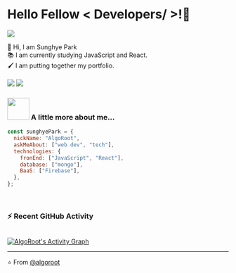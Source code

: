 <h1> Hello Fellow < Developers/ >!👋 </h1>
<p align='center'>
</p>

<p>
  <a href="https://github.com/DenverCoder1/readme-typing-svg"><img src="https://readme-typing-svg.herokuapp.com?&font=IBM+Plex+Sans&color=abcdef&size=20&lines=Welcome+to+my+GitHub+Profile!;I'm+a+Front-end+Developer;I'm+a+Front-end+Developer" /></a>
</p>

👋 Hi, I am Sunghye Park <br>
📚 I am currently studying JavaScript and React.<br>
🖌 I am putting together my portfolio.<br><br>
[![](https://img.shields.io/badge/LinkedIn-sunghyePark-blue)](https://www.linkedin.com/in/sunghye-p-7838551b9/)
[![](https://img.shields.io/badge/Gmail-algoroot524%40gmail.com-red)](algoroot524@gmail.com)

### <img src="https://media.giphy.com/media/VgCDAzcKvsR6OM0uWg/giphy.gif" width="50"> A little more about me...

```javascript
const sunghyePark = {
  nickName: "AlgoRoot",
  askMeAbout: ["web dev", "tech"],
  technologies: {
    fronEnd: ["JavaScript", "React"],
    database: ["mongo"],
    BaaS: ["Firebase"],
  },
};
```

<br>

### ⚡ Recent GitHub Activity

  <br/>
   <a href="https://github.com/AlgoRoots"><img alt="AlgoRoot's Activity Graph" src="https://activity-graph.herokuapp.com/graph?username=algoroots&custom_title=AlgoRoot's%20Contribution%20Graph&theme=react-dark" /></a>
  <br/>

---

⭐️ From [@algoroot](https://github.com/algoroots)
